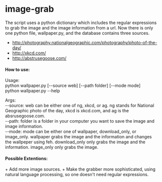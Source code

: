# image-grab
The script uses a python dictionary which includes the regular expressions to grab the image and the image information from a url. Now there is only one python file, wallpaper.py, and the database contains three sources.
+ http://photography.nationalgeographic.com/photography/photo-of-the-day/
+ http://xkcd.com/
+ http://abstrusegoose.com/

<h4>How to use:</h4>
Usage:<br>
python wallpaper.py [--source web] [--path folder] [--mode mode]<br>
python wallpaper.py --help<br>

Args:<br>
  --source: web can be either one of ng, xkcd, or ag. ng stands for National Geographic photo of the day, xkcd is xkcd.com, and ag is the absrusegoose.com.<br>
  --path: folder is a folder in your computer you want to save the image and image information.<br>
  --mode: mode can be either one of wallpaper, download_only, or image_only. wallpaper grabs the image and the information and changes the wallpeper using feh. download_only only grabs the image and the information. image_only only grabs the image.<br>

<h4>Possible Extentions:</h4>
+ Add more image sources.
+ Make the grabber more sophisticated, using natural language processing, so one doesn't need regular expressions.
